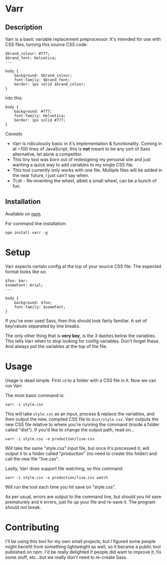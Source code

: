 # Varr

## Description

Varr is a basic variable replacement preprocessor. It's intended for use with CSS files, turning this source CSS code:

```
$brand_colour: #777;
$brand_font: Helvetica;
---

body {
	background: $brand_colour;
	font-family: $brand_font;
	border: 1px solid $brand_colour;
}

```

into this:

```
body {
	background: #777;
	font-family: Helvetica;
	border: 1px solid #777;
}
```

_Caveats_

- Varr is ridiculously basic in it's implementation & functionality. Coming in at ~100 lines of JavaScript, this is **not** meant to be any sort of Sass alternative, let alone a competitor.
- This tiny tool was born out of redesigning my personal site and just wanting a quick way to add variables to my single CSS file.
- This tool currently only works with one file. Multiple files will be added in the near future, I just can't say when.
- Tl;dr - Re-inventing the wheel, albeit a small wheel, can be a bunch of fun. 


## Installation

Available on [npm](https://www.npmjs.com/package/varr).

For command line installation:

`npm install varr -g`

# Setup

Varr expects certain config at the top of your source CSS file. The expected format looks like so:

```
$foo: bar;
$someFont: Arial;
---

body {
	background: $foo;
	font-family: $someFont;
}
```

If you've ever used Sass, then this should look fairly familiar. A set of key/values separated by line breaks.

The only other thing that is **very key**, is the 3 dashes below the variables. This tells Varr when to stop looking for config variables. Don't forget these. And always put the variables at the top of the file.

# Usage

Usage is dead simple. First `cd` to a folder with a CSS file in it. Now we can run Varr.

The most basic command is:

`varr -i style.css`

This will take `style.css` as an input, process & replace the variables, and then output the new, compiled CSS file to `dist/style.css`. Varr outputs the new CSS file relative to where you're running the command (inside a folder called "dist"). If you'd like to change the output path, read on...

`varr -i style.css -o production/live.css`

Will take the same "style.css" input file, but once it's processed it, will output it to a folder called "production" (no need to create this folder) and call the new file "live.css".

Lastly, Varr does support file watching, so this command:

`varr -i style.css -o production/live.css watch`

Will run the tool each time you hit save on "style.css". 

As per usual, errors are output to the command line, but should you hit save prematurely and it errors, just fix up your file and re-save it. The program *should not* break.

# Contributing

I'll be using this tool for my own small projects, but I figured some people might benefit from something lightweight as well, so it became a public tool published on npm. I'd be really delighted if people did want to improve it, fix some stuff, etc...but we really don't need to re-create Sass.
